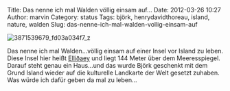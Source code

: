 Title: Das nenne ich mal Walden völlig einsam auf...
Date: 2012-03-26 10:27
Author: marvin
Category: status
Tags: björk, henrydavidthoreau, island, nature, walden
Slug: das-nenne-ich-mal-walden-vollig-einsam-auf

![3871539679_fd03a034f7_z]({static}/images/3871539679_fd03a034f7_z.jpg)

Das nenne ich mal Walden...völlig einsam auf einer Insel vor Island zu
leben. Diese Insel hier heißt
[Elliðaey](http://de.wikipedia.org/wiki/Elli%C3%B0aey) und liegt 144
Meter über dem Meeresspiegel. Darauf steht genau ein Haus...und das
wurde Björk geschenkt mit dem Grund Island wieder auf die kulturelle
Landkarte der Welt gesetzt zuhaben. Was würde ich dafür geben da mal zu
leben...

